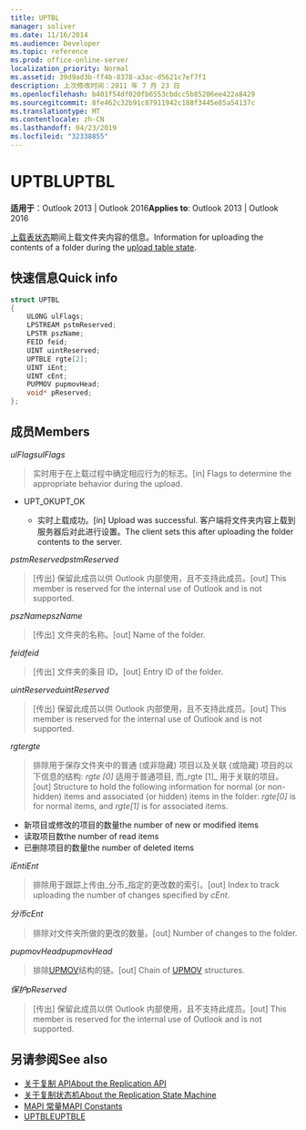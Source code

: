 ```yaml
---
title: UPTBL
manager: soliver
ms.date: 11/16/2014
ms.audience: Developer
ms.topic: reference
ms.prod: office-online-server
localization_priority: Normal
ms.assetid: 39d9ad3b-ff4b-8378-a3ac-d5621c7ef7f1
description: 上次修改时间：2011 年 7 月 23 日
ms.openlocfilehash: b401f54df020fb6553cbdcc5b85206ee422a8429
ms.sourcegitcommit: 8fe462c32b91c87911942c188f3445e85a54137c
ms.translationtype: MT
ms.contentlocale: zh-CN
ms.lasthandoff: 04/23/2019
ms.locfileid: "32338855"
---
```

# <a name="uptbl"></a><span data-ttu-id="8bd75-103">UPTBL</span><span class="sxs-lookup"><span data-stu-id="8bd75-103">UPTBL</span></span>

<span data-ttu-id="8bd75-104">**适用于**：Outlook 2013 | Outlook 2016</span><span class="sxs-lookup"><span data-stu-id="8bd75-104">**Applies to**: Outlook 2013 | Outlook 2016</span></span> 
  
<span data-ttu-id="8bd75-105">[上载表状态](upload-table-state.md)期间上载文件夹内容的信息。</span><span class="sxs-lookup"><span data-stu-id="8bd75-105">Information for uploading the contents of a folder during the [upload table state](upload-table-state.md).</span></span>
  
## <a name="quick-info"></a><span data-ttu-id="8bd75-106">快速信息</span><span class="sxs-lookup"><span data-stu-id="8bd75-106">Quick info</span></span>

```cpp
struct UPTBL 
{ 
    ULONG ulFlags; 
    LPSTREAM pstmReserved; 
    LPSTR pszName; 
    FEID feid; 
    UINT uintReserved; 
    UPTBLE rgte[2]; 
    UINT iEnt; 
    UINT cEnt; 
    PUPMOV pupmovHead; 
    void* pReserved; 
};
```

## <a name="members"></a><span data-ttu-id="8bd75-107">成员</span><span class="sxs-lookup"><span data-stu-id="8bd75-107">Members</span></span>

<span data-ttu-id="8bd75-108">_ulFlags_</span><span class="sxs-lookup"><span data-stu-id="8bd75-108">_ulFlags_</span></span>
  
> <span data-ttu-id="8bd75-109">实时用于在上载过程中确定相应行为的标志。</span><span class="sxs-lookup"><span data-stu-id="8bd75-109">[in] Flags to determine the appropriate behavior during the upload.</span></span>
    
  - <span data-ttu-id="8bd75-110">UPT_OK</span><span class="sxs-lookup"><span data-stu-id="8bd75-110">UPT_OK</span></span>
    
    - <span data-ttu-id="8bd75-111">实时上载成功。</span><span class="sxs-lookup"><span data-stu-id="8bd75-111">[in] Upload was successful.</span></span> <span data-ttu-id="8bd75-112">客户端将文件夹内容上载到服务器后对此进行设置。</span><span class="sxs-lookup"><span data-stu-id="8bd75-112">The client sets this after uploading the folder contents to the server.</span></span>
    
<span data-ttu-id="8bd75-113">_pstmReserved_</span><span class="sxs-lookup"><span data-stu-id="8bd75-113">_pstmReserved_</span></span>
  
> <span data-ttu-id="8bd75-114">[传出] 保留此成员以供 Outlook 内部使用，且不支持此成员。</span><span class="sxs-lookup"><span data-stu-id="8bd75-114">[out] This member is reserved for the internal use of Outlook and is not supported.</span></span> 
    
<span data-ttu-id="8bd75-115">_pszName_</span><span class="sxs-lookup"><span data-stu-id="8bd75-115">_pszName_</span></span>
  
> <span data-ttu-id="8bd75-116">[传出] 文件夹的名称。</span><span class="sxs-lookup"><span data-stu-id="8bd75-116">[out] Name of the folder.</span></span>
    
<span data-ttu-id="8bd75-117">_feid_</span><span class="sxs-lookup"><span data-stu-id="8bd75-117">_feid_</span></span>
  
> <span data-ttu-id="8bd75-118">[传出] 文件夹的条目 ID。</span><span class="sxs-lookup"><span data-stu-id="8bd75-118">[out] Entry ID of the folder.</span></span>
    
<span data-ttu-id="8bd75-119">_uintReserved_</span><span class="sxs-lookup"><span data-stu-id="8bd75-119">_uintReserved_</span></span>
  
> <span data-ttu-id="8bd75-120">[传出] 保留此成员以供 Outlook 内部使用，且不支持此成员。</span><span class="sxs-lookup"><span data-stu-id="8bd75-120">[out] This member is reserved for the internal use of Outlook and is not supported.</span></span> 
    
<span data-ttu-id="8bd75-121">_rgte_</span><span class="sxs-lookup"><span data-stu-id="8bd75-121">_rgte_</span></span>
  
> <span data-ttu-id="8bd75-122">排除用于保存文件夹中的普通 (或非隐藏) 项目以及关联 (或隐藏) 项目的以下信息的结构: _rgte [0]_ 适用于普通项目, 而_rgte [1]_ 用于关联的项目。</span><span class="sxs-lookup"><span data-stu-id="8bd75-122">[out] Structure to hold the following information for normal (or non-hidden) items and associated (or hidden) items in the folder:  _rgte[0]_ is for normal items, and  _rgte[1]_ is for associated items.</span></span> 
    
   - <span data-ttu-id="8bd75-123">新项目或修改的项目的数量</span><span class="sxs-lookup"><span data-stu-id="8bd75-123">the number of new or modified items</span></span>
   - <span data-ttu-id="8bd75-124">读取项目数</span><span class="sxs-lookup"><span data-stu-id="8bd75-124">the number of read items</span></span> 
   - <span data-ttu-id="8bd75-125">已删除项目的数量</span><span class="sxs-lookup"><span data-stu-id="8bd75-125">the number of deleted items</span></span>
    
 <span data-ttu-id="8bd75-126">_iEnt_</span><span class="sxs-lookup"><span data-stu-id="8bd75-126">_iEnt_</span></span>
  
> <span data-ttu-id="8bd75-127">排除用于跟踪上传由_分币_指定的更改数的索引。</span><span class="sxs-lookup"><span data-stu-id="8bd75-127">[out] Index to track uploading the number of changes specified by  _cEnt_.</span></span>
    
<span data-ttu-id="8bd75-128">_分币_</span><span class="sxs-lookup"><span data-stu-id="8bd75-128">_cEnt_</span></span>
  
> <span data-ttu-id="8bd75-129">排除对文件夹所做的更改的数量。</span><span class="sxs-lookup"><span data-stu-id="8bd75-129">[out] Number of changes to the folder.</span></span>
    
<span data-ttu-id="8bd75-130">_pupmovHead_</span><span class="sxs-lookup"><span data-stu-id="8bd75-130">_pupmovHead_</span></span>
  
> <span data-ttu-id="8bd75-131">排除[UPMOV](upmov.md)结构的链。</span><span class="sxs-lookup"><span data-stu-id="8bd75-131">[out] Chain of [UPMOV](upmov.md) structures.</span></span> 
    
<span data-ttu-id="8bd75-132">_保护_</span><span class="sxs-lookup"><span data-stu-id="8bd75-132">_pReserved_</span></span>
  
> <span data-ttu-id="8bd75-133">[传出] 保留此成员以供 Outlook 内部使用，且不支持此成员。</span><span class="sxs-lookup"><span data-stu-id="8bd75-133">[out] This member is reserved for the internal use of Outlook and is not supported.</span></span>
    
## <a name="see-also"></a><span data-ttu-id="8bd75-134">另请参阅</span><span class="sxs-lookup"><span data-stu-id="8bd75-134">See also</span></span>

- [<span data-ttu-id="8bd75-135">关于复制 API</span><span class="sxs-lookup"><span data-stu-id="8bd75-135">About the Replication API</span></span>](about-the-replication-api.md)
- [<span data-ttu-id="8bd75-136">关于复制状态机</span><span class="sxs-lookup"><span data-stu-id="8bd75-136">About the Replication State Machine</span></span>](about-the-replication-state-machine.md)
- [<span data-ttu-id="8bd75-137">MAPI 常量</span><span class="sxs-lookup"><span data-stu-id="8bd75-137">MAPI Constants</span></span>](mapi-constants.md)
- [<span data-ttu-id="8bd75-138">UPTBLE</span><span class="sxs-lookup"><span data-stu-id="8bd75-138">UPTBLE</span></span>](uptble.md)


